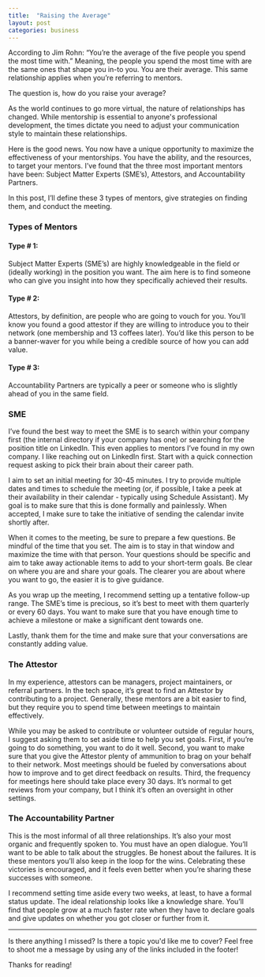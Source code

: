 ```yaml
---
title:  "Raising the Average"
layout: post
categories: business
---
```


According to Jim Rohn: “You’re the average of the five people you spend the most time with.” Meaning, the people you spend the most time with are the same ones that shape you in-to you. You are their average. This same relationship applies when you’re referring to mentors.

The question is, how do you raise your average?

As the world continues to go more virtual, the nature of relationships has changed. While mentorship is essential to anyone's professional development, the times dictate you need to adjust your communication style to maintain these relationships. 

Here is the good news. You now have a unique opportunity to maximize the effectiveness of your mentorships. You have the ability, and the resources, to target your mentors. I’ve found that the three most important mentors have been: Subject Matter Experts (SME’s), Attestors, and Accountability Partners. 

In this post, I’ll define these 3 types of mentors, give strategies on finding them, and conduct the meeting.

### Types of Mentors
#### Type # 1:
Subject Matter Experts (SME’s) are highly knowledgeable in the field or (ideally working) in the position you want. The aim here is to find someone who can give you insight into how they specifically achieved their results.

#### Type # 2:
Attestors, by definition, are people who are going to vouch for you. You’ll know you found a good attestor if they are willing to introduce you to their network (one membership and 13 coffees later). You’d like this person to be a banner-waver for you while being a credible source of how you can add value.

#### Type # 3:
Accountability Partners are typically a peer or someone who is slightly ahead of you in the same field.

### SME
I’ve found the best way to meet the SME is to search within your company first (the internal directory if your company has one) or searching for the position title on LinkedIn. This even applies to mentors I’ve found in my own company. I like reaching out on LinkedIn first. Start with a quick connection request asking to pick their brain about their career path. 

I aim to set an initial meeting for 30-45 minutes. I try to provide multiple dates and times to schedule the meeting (or, if possible, I take a peek at their availability in their calendar - typically using Schedule Assistant). My goal is to make sure that this is done formally and painlessly. When accepted, I make sure to take the initiative of sending the calendar invite shortly after.

When it comes to the meeting, be sure to prepare a few questions. Be mindful of the time that you set. The aim is to stay in that window and maximize the time with that person. Your questions should be specific and aim to take away actionable items to add to your short-term goals. Be clear on where you are and share your goals. The clearer you are about where you want to go, the easier it is to give guidance.

As you wrap up the meeting, I recommend setting up a tentative follow-up range. The SME’s time is precious, so it’s best to meet with them quarterly or every 60 days. You want to make sure that you have enough time to achieve a milestone or make a significant dent towards one.

Lastly, thank them for the time and make sure that your conversations are constantly adding value. 

### The Attestor
In my experience, attestors can be managers, project maintainers, or referral partners. In the tech space, it’s great to find an Attestor by contributing to a project. Generally, these mentors are a bit easier to find, but they require you to spend time between meetings to maintain effectively.

While you may be asked to contribute or volunteer outside of regular hours, I suggest asking them to set aside time to help you set goals. First, if you’re going to do something, you want to do it well. Second, you want to make sure that you give the Attestor plenty of ammunition to brag on your behalf to their network. Most meetings should be fueled by conversations about how to improve and to get direct feedback on results. Third, the frequency for meetings here should take place every 30 days. It’s normal to get reviews from your company, but I think it’s often an oversight in other settings.

### The Accountability Partner
This is the most informal of all three relationships. It’s also your most organic and frequently spoken to. You must have an open dialogue. You’ll want to be able to talk about the struggles. Be honest about the failures. It is these mentors you’ll also keep in the loop for the wins. Celebrating these victories is encouraged, and it feels even better when you’re sharing these successes with someone.

I recommend setting time aside every two weeks, at least, to have a formal status update. The ideal relationship looks like a knowledge share. You’ll find that people grow at a much faster rate when they have to declare goals and give updates on whether you got closer or further from it.

---

Is there anything I missed? Is there a topic you'd like me to cover? Feel free to shoot me a message by using any of the links included in the footer!

Thanks for reading!

